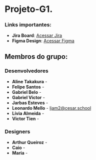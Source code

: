 # Projeto-G1. 
 ### Links importantes:
  - **Jira Board**: [Acessar Jira](https://leonardojadm.atlassian.net/jira/software/projects/KAN/boards/1)
  - **Figma Design**: [Acessar Figma]()

## Membros do grupo:

### Desenvolvedores
  - **Aline Takakura** - 
  - **Felipe Santos** - 
  - **Gabriel Belo** - 
  - **Gabriel Victor** - 
  - **Jarbas Esteves** - 
  - **Leonardo Mello** - [ljam2@cesar.school](mailto:ljam2@cesar.school)
  - **Lívia Almeida** - 
  - **Victor Tien** -

### Designers
  - **Arthur Queiroz** - 
  - **Caio** - 
  - **Maria** - 
